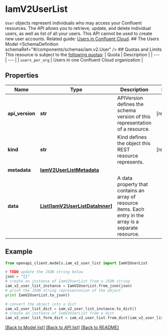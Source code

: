 # IamV2UserList

`User` objects represent individuals who may access your Confluent resources.  The API allows you to retrieve, update, and delete individual users, as well as list of all your users. This API cannot be used to create new user accounts.   Related guide: [Users in Confluent Cloud](https://docs.confluent.io/cloud/current/access-management/user-account.html).  ## The Users Model <SchemaDefinition schemaRef=\"#/components/schemas/iam.v2.User\" />  ## Quotas and Limits This resource is subject to the [following quotas](https://docs.confluent.io/cloud/current/quotas/overview.html):  | Quota | Description | | --- | --- | | `users_per_org` | Users in one Confluent Cloud organization |

## Properties
Name | Type | Description | Notes
------------ | ------------- | ------------- | -------------
**api_version** | **str** | APIVersion defines the schema version of this representation of a resource. | [readonly] 
**kind** | **str** | Kind defines the object this REST resource represents. | [readonly] 
**metadata** | [**IamV2UserListMetadata**](IamV2UserListMetadata.md) |  | 
**data** | [**List[IamV2UserListDataInner]**](IamV2UserListDataInner.md) | A data property that contains an array of resource items. Each entry in the array is a separate resource. | 

## Example

```python
from openapi_client.models.iam_v2_user_list import IamV2UserList

# TODO update the JSON string below
json = "{}"
# create an instance of IamV2UserList from a JSON string
iam_v2_user_list_instance = IamV2UserList.from_json(json)
# print the JSON string representation of the object
print IamV2UserList.to_json()

# convert the object into a dict
iam_v2_user_list_dict = iam_v2_user_list_instance.to_dict()
# create an instance of IamV2UserList from a dict
iam_v2_user_list_form_dict = iam_v2_user_list.from_dict(iam_v2_user_list_dict)
```
[[Back to Model list]](../ccloud/README.md#documentation-for-models) [[Back to API list]](../ccloud/README.md#documentation-for-api-endpoints) [[Back to README]](../ccloud/README.md)


